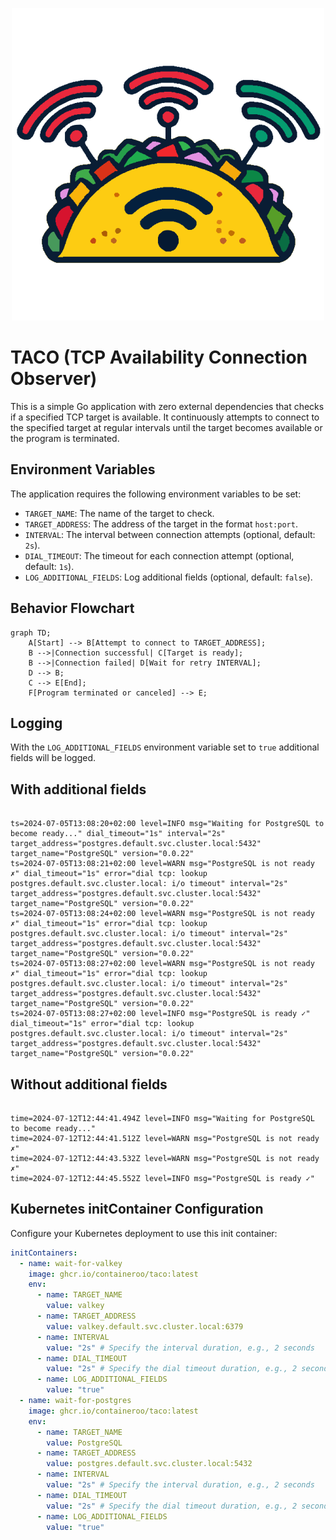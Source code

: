 <p align="center">
  <img src=".github/assets/taco.svg" />
</p>

# TACO (TCP Availability Connection Observer)

This is a simple Go application with zero external dependencies that checks if a specified TCP target is available. It continuously attempts to connect to the specified target at regular intervals until the target becomes available or the program is terminated.

## Environment Variables

The application requires the following environment variables to be set:

- `TARGET_NAME`: The name of the target to check.
- `TARGET_ADDRESS`: The address of the target in the format `host:port`.
- `INTERVAL`: The interval between connection attempts (optional, default: `2s`).
- `DIAL_TIMEOUT`: The timeout for each connection attempt (optional, default: `1s`).
- `LOG_ADDITIONAL_FIELDS`: Log additional fields (optional, default: `false`).

## Behavior Flowchart

```mermaid
graph TD;
    A[Start] --> B[Attempt to connect to TARGET_ADDRESS];
    B -->|Connection successful| C[Target is ready];
    B -->|Connection failed| D[Wait for retry INTERVAL];
    D --> B;
    C --> E[End];
    F[Program terminated or canceled] --> E;
```

## Logging

With the `LOG_ADDITIONAL_FIELDS` environment variable set to `true` additional fields will be logged.

## With additional fields

```

ts=2024-07-05T13:08:20+02:00 level=INFO msg="Waiting for PostgreSQL to become ready..." dial_timeout="1s" interval="2s" target_address="postgres.default.svc.cluster.local:5432" target_name="PostgreSQL" version="0.0.22"
ts=2024-07-05T13:08:21+02:00 level=WARN msg="PostgreSQL is not ready ✗" dial_timeout="1s" error="dial tcp: lookup postgres.default.svc.cluster.local: i/o timeout" interval="2s" target_address="postgres.default.svc.cluster.local:5432" target_name="PostgreSQL" version="0.0.22"
ts=2024-07-05T13:08:24+02:00 level=WARN msg="PostgreSQL is not ready ✗" dial_timeout="1s" error="dial tcp: lookup postgres.default.svc.cluster.local: i/o timeout" interval="2s" target_address="postgres.default.svc.cluster.local:5432" target_name="PostgreSQL" version="0.0.22"
ts=2024-07-05T13:08:27+02:00 level=WARN msg="PostgreSQL is not ready ✗" dial_timeout="1s" error="dial tcp: lookup postgres.default.svc.cluster.local: i/o timeout" interval="2s" target_address="postgres.default.svc.cluster.local:5432" target_name="PostgreSQL" version="0.0.22"
ts=2024-07-05T13:08:27+02:00 level=INFO msg="PostgreSQL is ready ✓" dial_timeout="1s" error="dial tcp: lookup postgres.default.svc.cluster.local: i/o timeout" interval="2s" target_address="postgres.default.svc.cluster.local:5432" target_name="PostgreSQL" version="0.0.22"

```

## Without additional fields

```

time=2024-07-12T12:44:41.494Z level=INFO msg="Waiting for PostgreSQL to become ready..."
time=2024-07-12T12:44:41.512Z level=WARN msg="PostgreSQL is not ready ✗"
time=2024-07-12T12:44:43.532Z level=WARN msg="PostgreSQL is not ready ✗"
time=2024-07-12T12:44:45.552Z level=INFO msg="PostgreSQL is ready ✓"

```

## Kubernetes initContainer Configuration

Configure your Kubernetes deployment to use this init container:

```yaml
initContainers:
  - name: wait-for-valkey
    image: ghcr.io/containeroo/taco:latest
    env:
      - name: TARGET_NAME
        value: valkey
      - name: TARGET_ADDRESS
        value: valkey.default.svc.cluster.local:6379
      - name: INTERVAL
        value: "2s" # Specify the interval duration, e.g., 2 seconds
      - name: DIAL_TIMEOUT
        value: "2s" # Specify the dial timeout duration, e.g., 2 seconds
      - name: LOG_ADDITIONAL_FIELDS
        value: "true"
  - name: wait-for-postgres
    image: ghcr.io/containeroo/taco:latest
    env:
      - name: TARGET_NAME
        value: PostgreSQL
      - name: TARGET_ADDRESS
        value: postgres.default.svc.cluster.local:5432
      - name: INTERVAL
        value: "2s" # Specify the interval duration, e.g., 2 seconds
      - name: DIAL_TIMEOUT
        value: "2s" # Specify the dial timeout duration, e.g., 2 seconds
      - name: LOG_ADDITIONAL_FIELDS
        value: "true"
```
